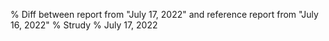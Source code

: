% Diff between report from "July 17, 2022" and reference report from "July 16, 2022"
% Strudy
% July 17, 2022


